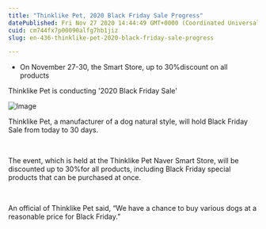 ```yaml
---
title: "Thinklike Pet, 2020 Black Friday Sale Progress"
datePublished: Fri Nov 27 2020 14:44:49 GMT+0000 (Coordinated Universal Time)
cuid: cm744fx7p00090alfg7hb1jiz
slug: en-436-thinklike-pet-2020-black-friday-sale-progress

---
```



- On November 27-30, the Smart Store, up to 30%discount on all products

Thinklike Pet is conducting '2020 Black Friday Sale'

![Image](https://cdn.hashnode.com/res/hashnode/image/upload/v1739498410034/22e6bfcc-ecd8-4f4b-bda0-6c9952fef4e0.jpeg)

Thinklike Pet, a manufacturer of a dog natural style, will hold Black Friday Sale from today to 30 days.

​

The event, which is held at the Thinklike Pet Naver Smart Store, will be discounted up to 30%for all products, including Black Friday special products that can be purchased at once.

​

An official of Thinklike Pet said, “We have a chance to buy various dogs at a reasonable price for Black Friday.”